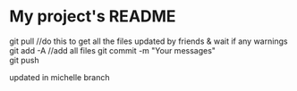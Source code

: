 # My project's README

git pull    //do this to get all the files updated by friends & wait if any warnings
git add -A  //add all files 
git commit -m "Your messages"   
git push

updated in michelle branch